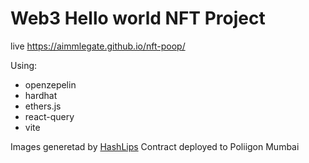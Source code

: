 # Web3 Hello world NFT Project
  

live https://aimmlegate.github.io/nft-poop/


Using: 
 - openzepelin
 - hardhat
 - ethers.js
 - react-query
 - vite

Images generetad by [HashLips](https://github.com/HashLips/hashlips_art_engine)
Contract deployed to Poliigon Mumbai 